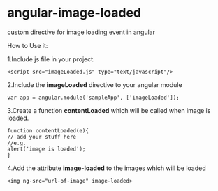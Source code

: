 # angular-image-loaded
custom directive for image loading event in angular

How to Use it:

1.Include js file in your project.
```
<script src="imageLoaded.js" type="text/javascript"/>
```
2.Include the **imageLoaded** directive to your angular module
```
var app = angular.module('sampleApp', ['imageLoaded']);
```
3.Create a function **contentLoaded** which will be called when image is loaded.
```
function contentLoaded(e){
// add your stuff here
//e.g.
alert('image is loaded');
}
```
4.Add the attribute **image-loaded** to the images which will be loaded
```
<img ng-src="url-of-image" image-loaded>
```





